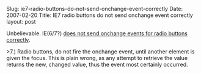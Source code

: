 Slug: ie7-radio-buttons-do-not-send-onchange-event-correctly
Date: 2007-02-20
Title: IE7 radio buttons do not send onchange event correctly
layout: post

Unbelievable. IE(6/7?) [does not send onchange events for radio buttons correctly](http://blogs.msdn.com/dmassy/archive/2006/11/30/vpc-to-run-ie6-and-ie7-on-the-same-machine.aspx#1184671).

&gt;7.) Radio buttons, do not fire the onchange event, until another element is given the focus.  This is plain wrong, as any attempt to retrieve the value returns the new, changed value, thus the event most certainly occurred.
